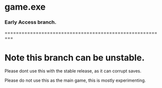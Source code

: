 # game.exe
### Early Access branch.
=========================================================

# Note this branch can be unstable.

Please dont use this with the stable release, as it can corrupt saves.

Please do not use this as the main game, this is mostly experimenting.
